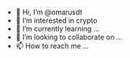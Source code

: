 - 👋 Hi, I’m @omarusdt
- 👀 I’m interested in  crypto
- 🌱 I’m currently learning ...
- 💞️ I’m looking to collaborate on ...
- 📫 How to reach me ...

<!---
omarusdt/omarusdt is a ✨ special ✨ repository because its `README.md` (this file) appears on your GitHub profile.
You can click the Preview link to take a look at your changes.
--->
